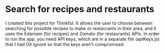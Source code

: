 # Search for recipes and restaurants

I created this project for Thinkful. It allows the user to choose between searching for possible recipes to make or restaurants in their area, and it uses the Edamam (for recipes) and Zomato (for restaurants) APIs. In order to run the app, you need API keys, which are in a separate file (apiKeys.js) that I had Git ignore so that the keys aren't compromised.